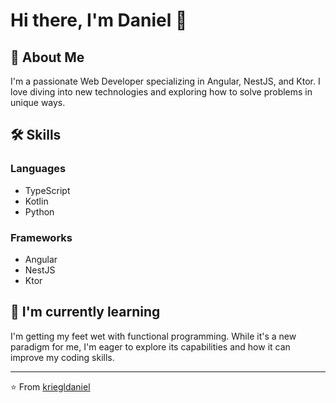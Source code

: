 # Hi there, I'm Daniel 👋

## 🚀 About Me
I'm a passionate Web Developer specializing in Angular, NestJS, and Ktor. 
I love diving into new technologies and exploring how to solve problems in unique ways.

## 🛠️ Skills

### Languages
- TypeScript
- Kotlin
- Python

### Frameworks
- Angular
- NestJS
- Ktor

## 🌱 I'm currently learning
I'm getting my feet wet with functional programming. 
While it's a new paradigm for me, I'm eager to explore its capabilities and how it can improve my coding skills.

<!--
## 👨‍💻 Projects
- **Project 1**: [Repository Link](#)

## 📫 How to reach me
Feel free to reach out to me on [LinkedIn](#), [Twitter](#), or via [Email](#).

## 💼 Where I am currently working
I'm currently working at [Company Name](#), where I am [your role].

## 📜 Blog Posts
- [Blog Post 1](#)
- [Blog Post 2](#)

## ⚡ Fun Fact
I love [insert fun fact about yourself].
-->

---

⭐️ From [kriegldaniel](https://github.com/kriegldaniel)


